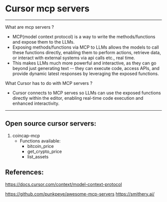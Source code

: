 # Cursor mcp servers
---

What are mcp servers ?

- MCP(model context protocol) is a way to write the methods/functions and expose them to the LLMs. 
- Exposing methods/functions via MCP to LLMs allows the models to call these functions directly, enabling them to perform actions, retrieve data, or interact with external systems via api calls etc., real time. 
- This makes LLMs much more powerful and interactive, as they can go beyond just generating text -- they can execute code, access APIs, and provide dynamic latest responses by leveraging the exposed functions.

What Cursor has to do with MCP servers ?

- Cursor connects to MCP serves so LLMs can use the exposed functions directly within the editor, enabling real-time code execution and enhanced interactivity.

---

Open source cursor servers:
---



1. coincap-mcp
   - Functions available:
     - bitcoin_price
     - get_crypto_price 
     - list_assets


References:
---

https://docs.cursor.com/context/model-context-protocol

https://github.com/punkpeye/awesome-mcp-servers
https://smithery.ai/
